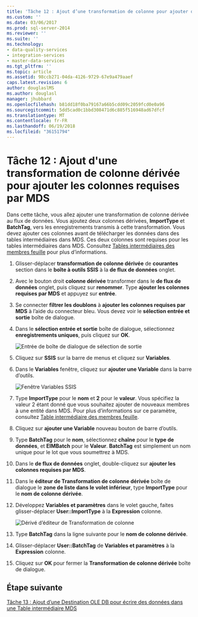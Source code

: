 ```yaml
---
title: 'Tâche 12 : Ajout d’une transformation de colonne pour ajouter des colonnes requises par MDS dérivée | Documents Microsoft'
ms.custom: ''
ms.date: 03/06/2017
ms.prod: sql-server-2014
ms.reviewer: ''
ms.suite: ''
ms.technology:
- data-quality-services
- integration-services
- master-data-services
ms.tgt_pltfrm: ''
ms.topic: article
ms.assetid: 98ccb271-04da-4126-9729-67e9a479aaef
caps.latest.revision: 6
author: douglaslMS
ms.author: douglasl
manager: jhubbard
ms.openlocfilehash: b81dd18f0ba79167a66b5cdd09c2059fcd0e0a96
ms.sourcegitcommit: 5dd5cad0c1bbd308471d6c885f516948ad67dfcf
ms.translationtype: MT
ms.contentlocale: fr-FR
ms.lasthandoff: 06/19/2018
ms.locfileid: "36151794"
---
```

# <a name="task-12-adding-derived-column-transform-to-add-columns-required-by-mds"></a>Tâche 12 : Ajout d'une transformation de colonne dérivée pour ajouter les colonnes requises par MDS
  Dans cette tâche, vous allez ajouter une transformation de colonne dérivée au flux de données. Vous ajoutez deux colonnes dérivées, **ImportType** et **BatchTag**, vers les enregistrements transmis à cette transformation. Vous devez ajouter ces colonnes avant de télécharger les données dans des tables intermédiaires dans MDS. Ces deux colonnes sont requises pour les tables intermédiaires dans MDS. Consultez [Tables intermédiaires des membres feuille](http://msdn.microsoft.com/library/ee633854.aspx) pour plus d’informations.  
  
1.  Glisser-déplacer **transformation de colonne dérivée** de **courantes** section dans le **boîte à outils SSIS** à la **de flux de données** onglet.  
  
2.  Avec le bouton droit **colonne dérivée** transformer dans le **de flux de données** onglet, puis cliquez sur **renommer**. Type **ajouter les colonnes requises par MDS** et appuyez sur **entrée**.  
  
3.  Se connecter **filtrer les doublons** à **ajouter les colonnes requises par MDS** à l’aide du connecteur bleu. Vous devez voir le **sélection entrée et sortie** boîte de dialogue.  
  
4.  Dans le **sélection entrée et sortie** boîte de dialogue, sélectionnez **enregistrements uniques**, puis cliquez sur **OK**.  
  
     ![Entrée de boîte de dialogue de sélection de sortie](../../2014/tutorials/media/et-addingdcttoaddcolumnsrequiredbymds-01.jpg "d’entrée de boîte de dialogue de sélection de sortie")  
  
5.  Cliquez sur **SSIS** sur la barre de menus et cliquez sur **Variables**.  
  
6.  Dans le **Variables** fenêtre, cliquez sur **ajouter une Variable** dans la barre d’outils.  
  
     ![Fenêtre Variables SSIS](../../2014/tutorials/media/et-addingdcttoaddcolumnsrequiredbymds-02.jpg "fenêtre Variables SSIS.")  
  
7.  Type **ImportType** pour le **nom** et **2** pour le **valeur**. Vous spécifiez la valeur 2 étant donné que vous souhaitez ajouter de nouveaux membres à une entité dans MDS. Pour plus d’informations sur ce paramètre, consultez [Table intermédiaire des membres feuille](http://msdn.microsoft.com/library/ee633854.aspx).  
  
8.  Cliquez sur **ajouter une Variable** nouveau bouton de barre d’outils.  
  
9. Type **BatchTag** pour le **nom**, sélectionnez **chaîne** pour le **type de données**, et **EIMBatch** pour le **Valeur**. **BatchTag** est simplement un nom unique pour le lot que vous soumettrez à MDS.  
  
10. Dans le **de flux de données** onglet, double-cliquez sur **ajouter les colonnes requises par MDS**.  
  
11. Dans le **éditeur de Transformation de colonne dérivée** boîte de dialogue le **zone de liste dans le volet inférieur**, type **ImportType** pour le **nom de colonne dérivée**.  
  
12. Développez **Variables et paramètres** dans le volet gauche, faites glisser-déplacer **User::ImportType** à la **Expression** colonne.  
  
     ![Dérivé d’éditeur de Transformation de colonne](../../2014/tutorials/media/et-addingdcttoaddcolumnsrequiredbymds-03.jpg "dérivée d’éditeur de Transformation de colonne")  
  
13. Type **BatchTag** dans la ligne suivante pour le **nom de colonne dérivée**.  
  
14. Glisser-déplacer **User::BatchTag** de **Variables et paramètres** à la **Expression** colonne.  
  
15. Cliquez sur **OK** pour fermer la **Transformation de colonne dérivée** boîte de dialogue.  
  
## <a name="next-step"></a>Étape suivante  
 [Tâche 13 : Ajout d’une Destination OLE DB pour écrire des données dans une Table intermédiaire MDS](../../2014/tutorials/task-13-adding-ole-db-destination-to-write-data-to-mds-staging-table.md)  
  
  